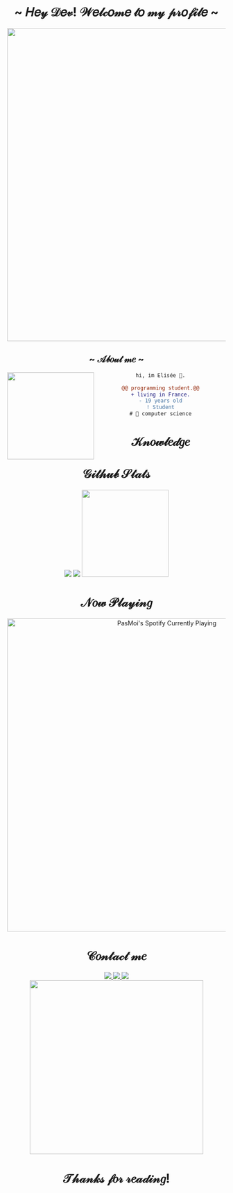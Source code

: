 <body>
 <center> 
  <h1 align="center">~ 𝐻𝑒𝓎 𝒟𝑒𝓋! 𝒲𝑒𝓁𝒸𝑜𝓂𝑒 𝓉𝑜 𝓂𝓎 𝓅𝓇𝑜𝒻𝒾𝓁𝑒  ~</h1>
  
  
  
<div align="center">
  <img width="720" height="auto" src=https://64.media.tumblr.com/d0c4d9589a95b7057aaa550e5005e7d8/tumblr_nstg33QNmh1tydz8to1_500.gif>
</div>
  
 
<h2 align="center">~ 𝒜𝒷𝑜𝓊𝓉 𝓂𝑒 ~</h2>
  
  
<div align="center">
<img align="left" height="200" src="https://media.giphy.com/media/ao9DUiTKH60XS/giphy.gif"/>

```diff
hi, im Elisée 🔮.

@@ programming student.@@
+ living in France.
- 19 years old
! Student
# 📖 computer science
```
 </div>
  
  <h1 align="center"> 𝒦𝓃𝑜𝓌𝓁𝑒𝒹𝑔𝑒  </h1>
  
  
  
  <h1 align="center"> 𝒢𝒾𝓉𝒽𝓊𝒷 𝒮𝓉𝒶𝓉𝓈 </h1>
  
<div align="center">
  <img src="https://github-readme-stats.vercel.app/api?username=EliseeLeydier&hide_border=true&theme=radical&show_icons=true" />
  <img src="https://github-readme-stats.vercel.app/api/top-langs/?username=EliseeLeydier&hide_border=true&theme=radical&langs_count=6)" />
 <img height="200" src="https://i.pinimg.com/originals/70/84/f1/7084f1a3cb53af935bd63eaecaa39990.gif"/>
 </div> 
  
  
  <h1 align="center"> 𝒩𝑜𝓌 𝒫𝓁𝒶𝓎𝒾𝓃𝑔 </h1>
<a align="center" href="https://open.spotify.com/user/1ecl2g5fu3hgbdnees4dt53ct?si=ce25b550ed6f46d0%3F_authfailed%3D1&nd=1"><img width="720" height="auto" src="https://novatorem2-nu.vercel.app/api/spotify?background_color=0d1117&border_color=FFA2FE" alt="PasMoi's Spotify Currently Playing" target="_blank" class="auto" rel="noopener noreferrer"/></a>
 
  <h1 align="center"> 𝒞𝑜𝓃𝓉𝒶𝒸𝓉 𝓂𝑒  </h1>
  
  <div align="center">
  <a href="https://www.linkedin.com/in/elisee-leydier-34b011223/">
  <img src="https://img.shields.io/badge/LinkedIn-0077B5?style=for-the-badge&logo=linkedin&logoColor=white" target="_blank" rel="noopener noreferrer">
  </a>
  <a href="https://github.com/EliseeLeydier">
  <img src="https://img.shields.io/badge/-GitHub-181717?style=for-the-badge&logo=GitHub&logoColor=white'" target="_blank" rel="noopener noreferrer">
  </a>
  <a href="https://discord.gg/[calliouxes]#2043" >
  <img src="https://img.shields.io/badge/Discord-7289DA?style=for-the-badge&logo=discord&logoColor=white" target="_blank" rel="noopener noreferrer">
  </a>
  <br>
  <img src="https://media.tenor.com/1bHd8IYsNToAAAAC/amaama-to-inazuma-tsumugi.gif" width="400" height="auto">
</div>
  
  <h1 align="center"> 𝒯𝒽𝒶𝓃𝓀𝓈 𝒻𝑜𝓇 𝓇𝑒𝒶𝒹𝒾𝓃𝑔! </h1>
 
 


 
  </body>
